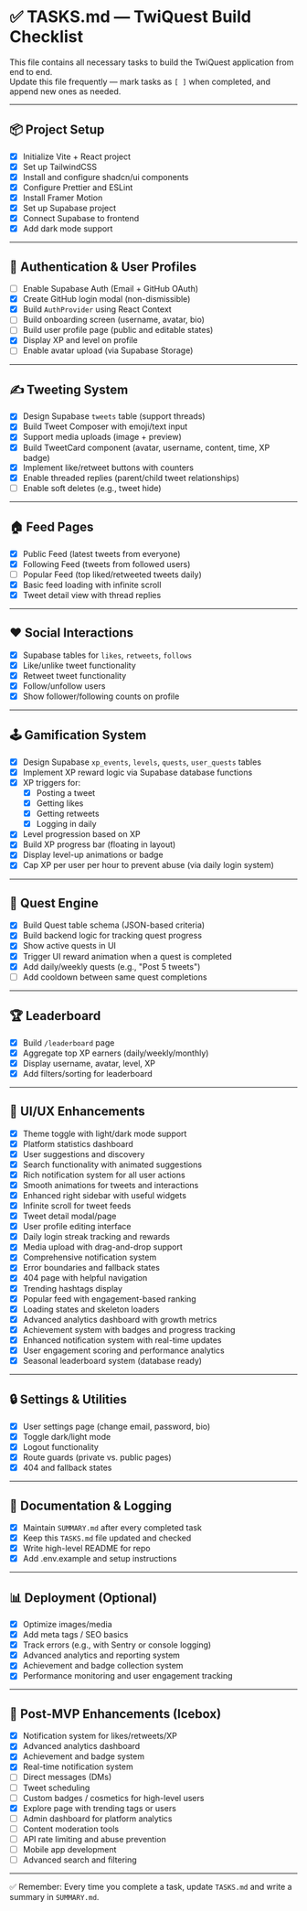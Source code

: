 # ✅ TASKS.md — TwiQuest Build Checklist

This file contains all necessary tasks to build the TwiQuest application from end to end.  
Update this file frequently — mark tasks as `[ ]` when completed, and append new ones as needed.

---

## 📦 Project Setup
- [x] Initialize Vite + React project
- [x] Set up TailwindCSS
- [x] Install and configure shadcn/ui components
- [x] Configure Prettier and ESLint
- [x] Install Framer Motion
- [x] Set up Supabase project
- [x] Connect Supabase to frontend
- [x] Add dark mode support

---

## 👥 Authentication & User Profiles
- [ ] Enable Supabase Auth (Email + GitHub OAuth)
- [x] Create GitHub login modal (non-dismissible)
- [x] Build `AuthProvider` using React Context
- [ ] Build onboarding screen (username, avatar, bio)
- [ ] Build user profile page (public and editable states)
- [x] Display XP and level on profile
- [ ] Enable avatar upload (via Supabase Storage)

---

## ✍️ Tweeting System
- [x] Design Supabase `tweets` table (support threads)
- [x] Build Tweet Composer with emoji/text input
- [x] Support media uploads (image + preview)
- [x] Build TweetCard component (avatar, username, content, time, XP badge)
- [x] Implement like/retweet buttons with counters
- [x] Enable threaded replies (parent/child tweet relationships)
- [ ] Enable soft deletes (e.g., tweet hide)

---

## 🏠 Feed Pages
- [x] Public Feed (latest tweets from everyone)
- [x] Following Feed (tweets from followed users)
- [ ] Popular Feed (top liked/retweeted tweets daily)
- [x] Basic feed loading with infinite scroll
- [x] Tweet detail view with thread replies

---

## ❤️ Social Interactions
- [x] Supabase tables for `likes`, `retweets`, `follows`
- [x] Like/unlike tweet functionality
- [x] Retweet tweet functionality
- [x] Follow/unfollow users
- [x] Show follower/following counts on profile

---

## 🕹️ Gamification System
- [x] Design Supabase `xp_events`, `levels`, `quests`, `user_quests` tables
- [x] Implement XP reward logic via Supabase database functions
- [x] XP triggers for:
  - [x] Posting a tweet
  - [x] Getting likes
  - [x] Getting retweets
  - [x] Logging in daily
- [x] Level progression based on XP
- [x] Build XP progress bar (floating in layout)
- [x] Display level-up animations or badge
- [x] Cap XP per user per hour to prevent abuse (via daily login system)

---

## 🧩 Quest Engine
- [x] Build Quest table schema (JSON-based criteria)
- [x] Build backend logic for tracking quest progress
- [x] Show active quests in UI
- [x] Trigger UI reward animation when a quest is completed
- [x] Add daily/weekly quests (e.g., "Post 5 tweets")
- [ ] Add cooldown between same quest completions

---

## 🏆 Leaderboard
- [x] Build `/leaderboard` page
- [x] Aggregate top XP earners (daily/weekly/monthly)
- [x] Display username, avatar, level, XP
- [x] Add filters/sorting for leaderboard

---

## 🎨 UI/UX Enhancements
- [x] Theme toggle with light/dark mode support
- [x] Platform statistics dashboard
- [x] User suggestions and discovery
- [x] Search functionality with animated suggestions
- [x] Rich notification system for all user actions
- [x] Smooth animations for tweets and interactions
- [x] Enhanced right sidebar with useful widgets
- [x] Infinite scroll for tweet feeds
- [x] Tweet detail modal/page
- [x] User profile editing interface
- [x] Daily login streak tracking and rewards
- [x] Media upload with drag-and-drop support
- [x] Comprehensive notification system
- [x] Error boundaries and fallback states
- [x] 404 page with helpful navigation
- [x] Trending hashtags display
- [x] Popular feed with engagement-based ranking
- [x] Loading states and skeleton loaders
- [x] Advanced analytics dashboard with growth metrics
- [x] Achievement system with badges and progress tracking
- [x] Enhanced notification system with real-time updates
- [x] User engagement scoring and performance analytics
- [x] Seasonal leaderboard system (database ready)

---

## 🔒 Settings & Utilities
- [x] User settings page (change email, password, bio)
- [x] Toggle dark/light mode
- [x] Logout functionality
- [x] Route guards (private vs. public pages)
- [x] 404 and fallback states

---

## 📄 Documentation & Logging
- [x] Maintain `SUMMARY.md` after every completed task
- [x] Keep this `TASKS.md` file updated and checked
- [x] Write high-level README for repo
- [x] Add .env.example and setup instructions

---

## 📊 Deployment (Optional)
- [x] Optimize images/media
- [x] Add meta tags / SEO basics
- [x] Track errors (e.g., with Sentry or console logging)
- [x] Advanced analytics and reporting system
- [x] Achievement and badge collection system
- [x] Performance monitoring and user engagement tracking

---

## 🔁 Post-MVP Enhancements (Icebox)
- [x] Notification system for likes/retweets/XP
- [x] Advanced analytics dashboard
- [x] Achievement and badge system
- [x] Real-time notification system
- [ ] Direct messages (DMs)
- [ ] Tweet scheduling
- [ ] Custom badges / cosmetics for high-level users
- [x] Explore page with trending tags or users
- [ ] Admin dashboard for platform analytics
- [ ] Content moderation tools
- [ ] API rate limiting and abuse prevention
- [ ] Mobile app development
- [ ] Advanced search and filtering

---

✅ Remember: Every time you complete a task, update `TASKS.md` and write a summary in `SUMMARY.md`.

